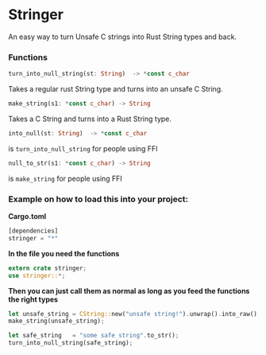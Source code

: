 # Stringer

An easy way to turn Unsafe C strings into Rust String types and back.

### Functions

 ```rust
 turn_into_null_string(st: String)  -> *const c_char
 ```
 Takes a regular rust String type and turns into an unsafe C String.

 ```rust
 make_string(s1: *const c_char) -> String
 ```
 Takes a C String and turns into a Rust String type.

 ```rust
 into_null(st: String)  -> *const c_char
 ```
 is `turn_into_null_string` for people using FFI

 ```rust
 null_to_str(s1: *const c_char) -> String
 ```
 is `make_string` for people using FFI

### Example on how to load this into your project:

**Cargo.toml**

```rust
[dependencies]
stringer = "*"
```

**In the file you need the functions**

 ```rust
extern crate stringer;
use stringer::*;
 ```

 **Then you can just call them as normal as long as you feed the functions the right types**

 ```rust
let unsafe_string = CString::new("unsafe string!").unwrap().into_raw();
make_string(unsafe_string);

let safe_string   = "some safe string".to_str();
turn_into_null_string(safe_string);

 ```

